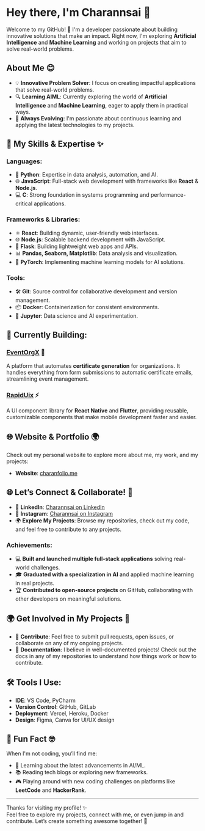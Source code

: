 # Hey there, I'm Charannsai 👋

Welcome to my GitHub! 🚀 I'm a developer passionate about building innovative solutions that make an impact. Right now, I'm exploring **Artificial Intelligence** and **Machine Learning** and working on projects that aim to solve real-world problems.

## About Me 😊
- 💡 **Innovative Problem Solver**: I focus on creating impactful applications that solve real-world problems.
- 🔍 **Learning AIML**: Currently exploring the world of **Artificial Intelligence** and **Machine Learning**, eager to apply them in practical ways.
- 🌱 **Always Evolving**: I'm passionate about continuous learning and applying the latest technologies to my projects.

## 🚀 My Skills & Expertise ✨

### **Languages:**
- 🐍 **Python**: Expertise in data analysis, automation, and AI.
- 🌐 **JavaScript**: Full-stack web development with frameworks like **React** & **Node.js**.
- 💻 **C**: Strong foundation in systems programming and performance-critical applications.

### **Frameworks & Libraries:**
- ⚛️ **React**: Building dynamic, user-friendly web interfaces.
- 🌐 **Node.js**: Scalable backend development with JavaScript.
- 🐍 **Flask**: Building lightweight web apps and APIs.
- 📊 **Pandas, Seaborn, Matplotlib**: Data analysis and visualization.
- 🤖 **PyTorch**: Implementing machine learning models for AI solutions.

### **Tools:**
- 🛠️ **Git**: Source control for collaborative development and version management.
- 📦 **Docker**: Containerization for consistent environments.
- 🔧 **Jupyter**: Data science and AI experimentation.

## 🚧 Currently Building:
### **[EventOrgX](#)** 🚀
A platform that automates **certificate generation** for organizations. It handles everything from form submissions to automatic certificate emails, streamlining event management.

### **[RapidUix](#)** ⚡
A UI component library for **React Native** and **Flutter**, providing reusable, customizable components that make mobile development faster and easier.

## 🌐 Website & Portfolio 🌍
Check out my personal website to explore more about me, my work, and my projects:
- **Website**: [charanfolio.me](https://charanfolio.me)

## 🌐 Let’s Connect & Collaborate! 🤝

- 💬 **LinkedIn**: [Charannsai on LinkedIn](https://www.linkedin.com/in/charan-sai-pathuri-177a9a282)
- 💬 **Instagram**: [Charannsai on Instagram](https://www.instagram.com/saircasticc)
- 🌍 **Explore My Projects**: Browse my repositories, check out my code, and feel free to contribute to any projects.

### Achievements:
- 💻 **Built and launched multiple full-stack applications** solving real-world challenges.
- 🎓 **Graduated with a specialization in AI** and applied machine learning in real projects.
- 🏆 **Contributed to open-source projects** on GitHub, collaborating with other developers on meaningful solutions.

## 🌍 Get Involved in My Projects 🤝

- 🚀 **Contribute**: Feel free to submit pull requests, open issues, or collaborate on any of my ongoing projects.
- 📝 **Documentation**: I believe in well-documented projects! Check out the docs in any of my repositories to understand how things work or how to contribute.

## 🛠️ Tools I Use:
- **IDE**: VS Code, PyCharm
- **Version Control**: GitHub, GitLab
- **Deployment**: Vercel, Heroku, Docker
- **Design**: Figma, Canva for UI/UX design

## 🎉 Fun Fact 🤓
When I'm not coding, you’ll find me:
- 🌱 Learning about the latest advancements in AI/ML.
- 📚 Reading tech blogs or exploring new frameworks.
- 🎮 Playing around with new coding challenges on platforms like **LeetCode** and **HackerRank**.

---

Thanks for visiting my profile! ✨  
Feel free to explore my projects, connect with me, or even jump in and contribute. Let’s create something awesome together! 🚀
